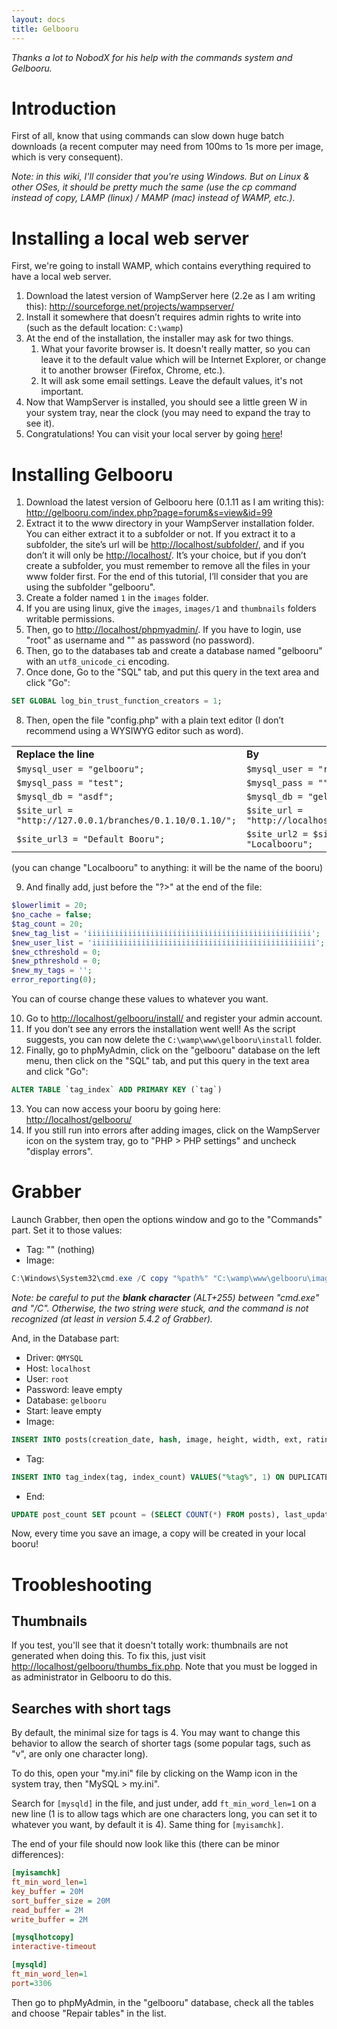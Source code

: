 ```yaml
---
layout: docs
title: Gelbooru
---
```



_Thanks a lot to NobodX for his help with the commands system and Gelbooru._



# Introduction

First of all, know that using commands can slow down huge batch downloads (a recent computer may need from 100ms to 1s more per image, which is very consequent).

_Note: in this wiki, I'll consider that you're using Windows. But on Linux & other OSes, it should be pretty much the same (use the cp command instead of copy, LAMP (linux) / MAMP (mac) instead of WAMP, etc.)._



# Installing a local web server

First, we're going to install WAMP, which contains everything required to have a local web server.

1. Download the latest version of WampServer here (2.2e as I am writing this): <http://sourceforge.net/projects/wampserver/>
2. Install it somewhere that doesn’t requires admin rights to write into (such as the default location: `C:\wamp`)
3. At the end of the installation, the installer may ask for two things.
    1. What your favorite browser is. It doesn't really matter, so you can leave it to the default value which will be Internet Explorer, or change it to another browser (Firefox, Chrome, etc.).
    2. It will ask some email settings. Leave the default values, it's not important.
4. Now that WampServer is installed, you should see a little green W in your system tray, near the clock (you may need to expand the tray to see it).
5. Congratulations! You can visit your local server by going [here](http://localhost/)!



# Installing Gelbooru

1. Download the latest version of Gelbooru here (0.1.11 as I am writing this): <http://gelbooru.com/index.php?page=forum&s=view&id=99>
2. Extract it to the www directory in your WampServer installation folder. You can either extract it to a subfolder or not. If you extract it to a subfolder, the site’s url will be <http://localhost/subfolder/>, and if you don’t it will only be <http://localhost/>. It’s your choice, but if you don’t create a subfolder, you must remember to remove all the files in your www folder first. For the end of this tutorial, I’ll consider that you are using the subfolder "gelbooru".
3. Create a folder named `1` in the `images` folder.
4. If you are using linux, give the `images`, `images/1` and `thumbnails` folders writable permissions.
5. Then, go to <http://localhost/phpmyadmin/>. If you have to login, use "root" as username and "" as password (no password).
6. Then, go to the databases tab and create a database named "gelbooru" with an `utf8_unicode_ci` encoding.
7. Once done, Go to the "SQL" tab, and put this query in the text area and click "Go":
```sql
SET GLOBAL log_bin_trust_function_creators = 1;
```
8. Then, open the file "config.php" with a plain text editor (I don’t recommend using a WYSIWYG editor such as word).
<table cellpadding='3'><tr><td border='2'><b>Replace the line</b></td><td><b>By</b></td></tr><tr><td><code>$mysql_user = "gelbooru";</code></td><td><code>$mysql_user = "root";</code></td></tr><tr><td><code>$mysql_pass = "test";</code></td><td><code>$mysql_pass = "";</code></td></tr><tr><td><code>$mysql_db = "asdf";</code></td><td><code>$mysql_db = "gelbooru";</code></td></tr><tr><td><code>$site_url = "http://127.0.0.1/branches/0.1.10/0.1.10/";</code></td><td><code>$site_url = "http://localhost/gelbooru";</code></td></tr><tr><td><code>$site_url3 = "Default Booru";</code></td><td><code>$site_url2 = $site_url3 = "Localbooru";</code></td></tr></table>
(you can change "Localbooru" to anything: it will be the name of the booru)

9. And finally add, just before the "?>" at the end of the file:
```php
$lowerlimit = 20;
$no_cache = false;
$tag_count = 20;
$new_tag_list = 'iiiiiiiiiiiiiiiiiiiiiiiiiiiiiiiiiiiiiiiiiiiiiiiiii';
$new_user_list = 'iiiiiiiiiiiiiiiiiiiiiiiiiiiiiiiiiiiiiiiiiiiiiiiiii';
$new_cthreshold = 0;
$new_pthreshold = 0;
$new_my_tags = '';
error_reporting(0);
```
You can of course change these values to whatever you want.

10. Go to <http://localhost/gelbooru/install/> and register your admin account.
11. If you don’t see any errors the installation went well! As the script suggests, you can now delete the `C:\wamp\www\gelbooru\install` folder.
12. Finally, go to phpMyAdmin, click on the "gelbooru" database on the left menu, then click on the "SQL" tab, and put this query in the text area and click "Go":
```sql
ALTER TABLE `tag_index` ADD PRIMARY KEY (`tag`)
```
13. You can now access your booru by going here: <http://localhost/gelbooru/>
14. If you still run into errors after adding images, click on the WampServer icon on the system tray, go to "PHP > PHP settings" and uncheck "display errors".




# Grabber

Launch Grabber, then open the options window and go to the "Commands" part. Set it to those values:

* Tag: "" (nothing)
* Image:
```powershell
C:\Windows\System32\cmd.exe /C copy "%path%" "C:\wamp\www\gelbooru\images\1\%md5%.%ext%"
```
_Note: be careful to put the **blank character** (ALT+255) between "cmd.exe" and "/C". Otherwise, the two string were stuck, and the command is not recognized (at least in version 5.4.2 of Grabber)._

And, in the Database part:

* Driver: `QMYSQL`
* Host: `localhost`
* User: `root`
* Password: leave empty
* Database: `gelbooru`
* Start: leave empty
* Image:
```sql
INSERT INTO posts(creation_date, hash, image, height, width, ext, rating, tags, directory, active_date) VALUES(NOW(), "%md5%", "%md5%.%ext%", %height%, %width%, ".%ext%", "%rating%", " %allo% ", "1", "20110619");
```
* Tag:
```sql
INSERT INTO tag_index(tag, index_count) VALUES("%tag%", 1) ON DUPLICATE KEY UPDATE index_count = index_count+1;
```
* End:
```sql
UPDATE post_count SET pcount = (SELECT COUNT(*) FROM posts), last_update = (CURDATE() + 0) WHERE access_key = "posts";
```

Now, every time you save an image, a copy will be created in your local booru!



# Troobleshooting

## Thumbnails

If you test, you'll see that it doesn't totally work: thumbnails are not generated when doing this. To fix this, just visit <http://localhost/gelbooru/thumbs_fix.php>. Note that you must be logged in as administrator in Gelbooru to do this.


## Searches with short tags

By default, the minimal size for tags is 4. You may want to change this behavior to allow the search of shorter tags (some popular tags, such as "v", are only one character long).

To do this, open your "my.ini" file by clicking on the Wamp icon in the system tray, then "MySQL > my.ini".

Search for `[mysqld]` in the file, and just under, add `ft_min_word_len=1` on a new line (1 is to allow tags which are one characters long, you can set it to whatever you want, by default it is 4). Same thing for `[myisamchk]`.

The end of your file should now look like this (there can be minor differences):

```ini
[myisamchk]
ft_min_word_len=1
key_buffer = 20M
sort_buffer_size = 20M
read_buffer = 2M
write_buffer = 2M

[mysqlhotcopy]
interactive-timeout

[mysqld]
ft_min_word_len=1
port=3306
```

Then go to phpMyAdmin, in the "gelbooru" database, check all the tables and choose "Repair tables" in the list.